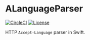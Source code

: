 # ALanguageParser

[![CircleCI](https://circleci.com/gh/matsoftware/accept-language-parser.svg?style=shield)](https://circleci.com/gh/matsoftware/accept-language-parser) [![License](https://img.shields.io/badge/license-MIT-blue.svg?x=1)](LICENSE)

HTTP `Accept-Language` parser in Swift.

